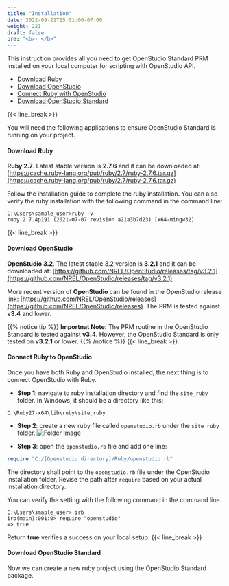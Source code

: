 ```yaml
---
title: "Installation"
date: 2022-09-21T15:01:00-07:00
weight: 221
draft: false
pre: "<b>- </b>"
---
```


This instruction provides all you need to get OpenStudio Standard PRM installed on your local computer for scripting with OpenStudio API.

- [Download Ruby](#download-ruby)
- [Download OpenStudio](#download-openstudio)
- [Connect Ruby with OpenStudio](#connect-ruby-to-openstudio)
- [Download OpenStudio Standard](#download-openstudio-standard)

{{< line_break >}}

You will need the following applications to ensure OpenStudio Standard is running on your project.

#### Download Ruby

**Ruby 2.7**. Latest stable version is **2.7.6** and it can be downloaded at: [https://cache.ruby-lang.org/pub/ruby/2.7/ruby-2.7.6.tar.gz](https://cache.ruby-lang.org/pub/ruby/2.7/ruby-2.7.6.tar.gz)

Follow the installation guide to complete the ruby installation. You can also verify the ruby installation with the following command in the command line:

```
C:\Users\sample_user>ruby -v
ruby 2.7.4p191 (2021-07-07 revision a21a3b7d23) [x64-mingw32]
```

{{< line_break >}}

#### Download OpenStudio

**OpenStudio 3.2**. The latest stable 3.2 version is **3.2.1** and it can be downloaded at: [https://github.com/NREL/OpenStudio/releases/tag/v3.2.1](https://github.com/NREL/OpenStudio/releases/tag/v3.2.1)

More recent version of **OpenStudio** can be found in the OpenStudio release link: [https://github.com/NREL/OpenStudio/releases](https://github.com/NREL/OpenStudio/releases). The PRM is tested against **v3.4** and lower.

{{% notice tip %}}
**Importnat Note:**
The PRM routine in the OpenStudio Standard is tested against **v3.4**. However, the OpenStudio Standard is only tested on **v3.2.1** or lower.
{{% /notice %}}
{{< line_break >}}

#### Connect Ruby to OpenStudio

Once you have both Ruby and OpenStudio installed, the next thing is to connect OpenStudio with Ruby.

- **Step 1**: navigate to ruby installation directory and find the `site_ruby` folder. In Windows, it should be a directory like this:

```
C:\Ruby27-x64\lib\ruby\site_ruby
```

- **Step 2**: create a new ruby file called `openstudio.rb` under the `site_ruby` folder.
  ![Folder Image](/BEM-for-PRM/get_start/os_engine/images/connect_ruby_os_folder.PNG?width=600px&align=left&classes=border,alignLeft)

- **Step 3**: open the `openstudio.rb` file and add one line:

```ruby
require "C:/[Openstudio directory]/Ruby/openstudio.rb"
```

The directory shall point to the `openstudio.rb` file under the OpenStudio installation folder. Revise the path after `require` based on your actual installation directory.

You can verify the setting with the following command in the command line.

```
C:\Users\smaple_user> irb
irb(main):001:0> require "openstudio"
=> true
```

Return **true** verifies a success on your local setup.
{{< line_break >}}

#### Download OpenStudio Standard

Now we can create a new ruby project using the OpenStudio Standard package.
